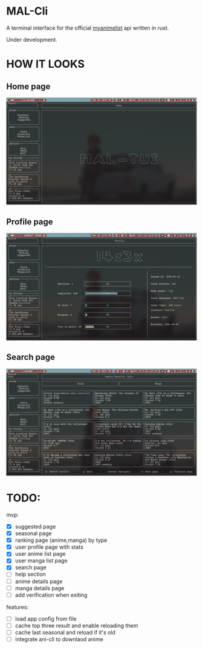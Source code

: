 # MAL-Cli

A terminal interface for the official [myanimelist](https://myanimelist.net/) api written in rust.

Under development.

# HOW IT LOOKS
## Home page
![home](./assets/mal-tui-home-screenshot-01.png)
## Profile page
![profile](./assets/mal-tui-profile-screenshot-03.png)
## Search page
![search](./assets/mal-tui-search-screenshot-02.png)

# TODO:
mvp:
- [x] suggested page
- [x] seasonal page 
- [x] ranking page (anime,manga) by type 
- [x] user profile page with stats
- [x] user anime list page
- [x] user manga list page
- [x] search page
- [ ] help section
- [ ] anime details page
- [ ] manga details page
- [ ] add verification when exiting

features:
- [ ] load app config from file
- [ ] cache top three result and enable reloading them
- [ ] cache last seasonal and reload if it's old
- [ ] integrate ani-cli to downlaod anime 
